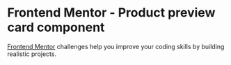 # Frontend Mentor - Product preview card component

[Frontend Mentor](https://www.frontendmentor.io) challenges help you improve your coding skills by building realistic projects.



